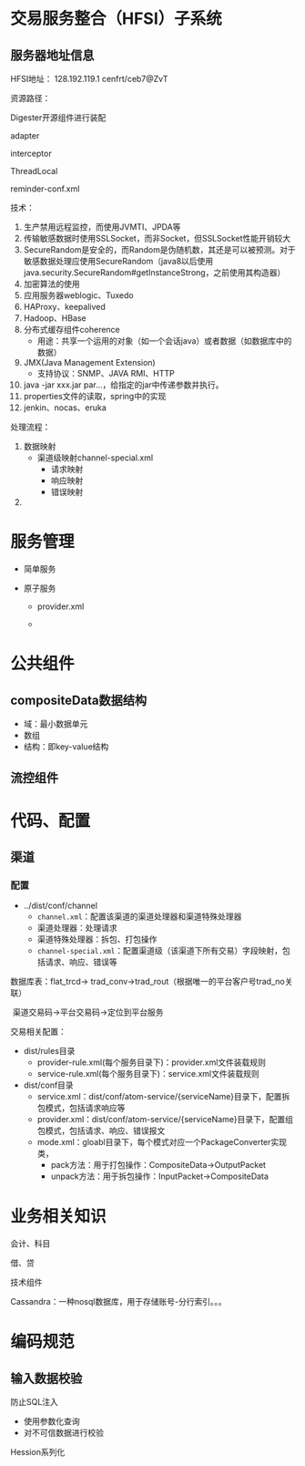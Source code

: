 # 交易服务整合（HFSI）子系统

## 服务器地址信息

HFSI地址：
128.192.119.1
cenfrt/ceb7@ZvT

资源路径：





Digester开源组件进行装配







adapter

interceptor



ThreadLocal



reminder-conf.xml

技术：

1. 生产禁用远程监控，而使用JVMTI、JPDA等
2. 传输敏感数据时使用SSLSocket，而非Socket，但SSLSocket性能开销较大
3. SecureRandom是安全的，而Random是伪随机数，其还是可以被预测。对于敏感数据处理应使用SecureRandom（java8以后使用java.security.SecureRandom#getInstanceStrong，之前使用其构造器）
4. 加密算法的使用
5. 应用服务器weblogic、Tuxedo
6. HAProxy、keepalived
7. Hadoop、HBase
8. 分布式缓存组件coherence
   - 用途：共享一个运用的对象（如一个会话java）或者数据（如数据库中的数据）
9. JMX(Java Management Extension)
   - 支持协议：SNMP、JAVA RMI、HTTP
10. java -jar xxx.jar par...，给指定的jar中传递参数并执行。
11. properties文件的读取，spring中的实现
12. jenkin、nocas、eruka





处理流程：

1. 数据映射
   - 渠道级映射channel-special.xml
     - 请求映射
     - 响应映射
     - 错误映射
2. 





# 服务管理

- 简单服务

- 原子服务

  - provider.xml

    

  - 





# 公共组件

## compositeData数据结构

- 域：最小数据单元
- 数组
- 结构：即key-value结构



## 流控组件





# 代码、配置

## 渠道

### 配置

- ../dist/conf/channel
  - `channel.xml`：配置该渠道的渠道处理器和渠道特殊处理器
  - 渠道处理器：处理请求
  - 渠道特殊处理器：拆包、打包操作
  - `channel-special.xml`：配置渠道级（该渠道下所有交易）字段映射，包括请求、响应、错误等



数据库表：flat_trcd-> trad_conv->trad_rout（根据唯一的平台客户号trad_no关联）

​					渠道交易码->平台交易码->定位到平台服务





交易相关配置：

- dist/rules目录
  - provider-rule.xml(每个服务目录下)：provider.xml文件装载规则
  - service-rule.xml(每个服务目录下)：service.xml文件装载规则
- dist/conf目录
  - service.xml：dist/conf/atom-service/{serviceName}目录下，配置拆包模式，包括请求响应等
  - provider.xml：dist/conf/atom-service/{serviceName}目录下，配置组包模式，包括请求、响应、错误报文
  - mode.xml：gloabl目录下，每个模式对应一个PackageConverter实现类，
    - pack方法：用于打包操作：CompositeData->OutputPacket
    - unpack方法：用于拆包操作：InputPacket->CompositeData







# 业务相关知识

会计、科目

借、贷



技术组件

Cassandra：一种nosql数据库，用于存储账号-分行索引。。。





# 编码规范

## 输入数据校验

防止SQL注入

- 使用参数化查询
- 对不可信数据进行校验





Hession系列化